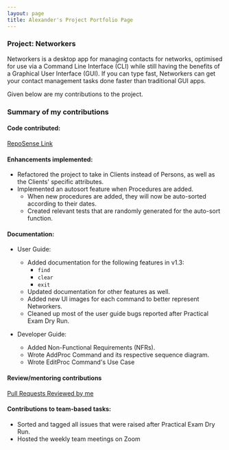 ```yaml
---
layout: page
title: Alexander's Project Portfolio Page
---
```


### Project: Networkers

Networkers is a desktop app for managing contacts for networks, optimised for use via a Command Line Interface (CLI) while still having the benefits of a Graphical User Interface (GUI). If you can type fast, Networkers can get your contact management tasks done faster than traditional GUI apps.

Given below are my contributions to the project.

### Summary of my contributions

#### Code contributed:
[RepoSense Link](https://nus-cs2103-ay2122s2.github.io/tp-dashboard/?search=aceszhenwei&sort=groupTitle&sortWithin=title&timeframe=commit&mergegroup=&groupSelect=groupByRepos&breakdown=true&checkedFileTypes=docs~functional-code~test-code~other&since=2022-02-18&tabOpen=true&tabType=authorship&tabAuthor=aceszhenwei&tabRepo=AY2122S2-CS2103T-W13-1%2Ftp%5Bmaster%5D&authorshipIsMergeGroup=false&authorshipFileTypes=&authorshipIsBinaryFileTypeChecked=false)

#### Enhancements implemented:
  * Refactored the project to take in Clients instead of Persons, as well as the Clients' specific attributes.
  * Implemented an autosort feature when Procedures are added.
    * When new procedures are added, they will now be auto-sorted according to their dates.
    * Created relevant tests that are randomly generated for the auto-sort function.

#### Documentation:
  * User Guide:
    * Added documentation for the following features in v1.3:
      * `find`
      * `clear`
      * `exit`
    * Updated documentation for other features as well.
    * Added new UI images for each command to better represent Networkers.
    * Cleaned up most of the user guide bugs reported after Practical Exam Dry Run.
  
  * Developer Guide:
    * Added Non-Functional Requirements (NFRs).
    * Wrote AddProc Command and its respective sequence diagram.
    * Wrote EditProc Command's Use Case

#### Review/mentoring contributions
[Pull Requests Reviewed by me](https://github.com/AY2122S2-CS2103T-W13-1/tp/pulls?q=is%3Apr+reviewed-by%3Aaceszhenwei)

#### Contributions to team-based tasks:
  * Sorted and tagged all issues that were raised after Practical Exam Dry Run.
  * Hosted the weekly team meetings on Zoom
